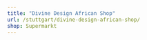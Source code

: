 ```yaml
---
title: "Divine Design African Shop"
url: /stuttgart/divine-design-african-shop/
shop: Supermarkt
---
```

